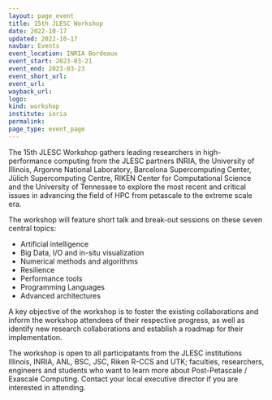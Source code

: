 ```yaml
---
layout: page_event
title: 15th JLESC Workshop
date: 2022-10-17
updated: 2022-10-17
navbar: Events
event_location: INRIA Bordeaux
event_start: 2023-03-21
event_end: 2023-03-23
event_short_url:
event_url: 
wayback_url:
logo:
kind: workshop
institute: inria
permalink:
page_type: event_page
---
```


The 15th JLESC Workshop gathers leading researchers in high-performance computing from the JLESC partners INRIA, the University of Illinois, Argonne National Laboratory, Barcelona Supercomputing Center, Jülich Supercomputing Centre, RIKEN Center for Computational Science and the University of Tennessee
to explore the most recent and critical issues in advancing the field of HPC from petascale to the extreme scale era.

The workshop will feature short talk and break-out sessions on these seven central topics:

  * Artificial intelligence
  * Big Data, I/O and in-situ visualization
  * Numerical methods and algorithms
  * Resilience
  * Performance tools
  * Programming Languages
  * Advanced architectures

A key objective of the workshop is to foster the existing collaborations and inform the workshop attendees of their respective progress, as well as identify new research collaborations and establish a roadmap for their implementation.

The workshop is open to all participatants from the JLESC institutions Illinois, INRIA, ANL, BSC, JSC, Riken R-CCS and UTK; faculties, researchers, engineers and students who want to learn more about Post-Petascale / Exascale Computing. Contact your local executive director if you are interested in attending.

